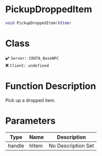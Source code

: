 # PickupDroppedItem
```lua
void PickupDroppedItem(hItem)
```
# Class
✔️ `Server: CDOTA_BaseNPC`  
❌ `Client: undefined`  

# Function Description
Pick up a dropped item.
# Parameters
Type|Name|Description
--|--|--
handle|hItem|No Description Set
